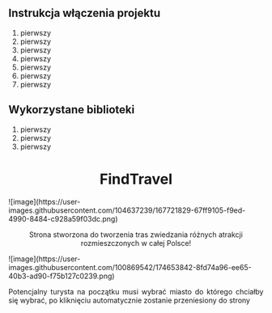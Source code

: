 <h2>Instrukcja włączenia projektu</h2>
<ol>
  <li>pierwszy</li>
  <li>pierwszy</li>
  <li>pierwszy</li>
  <li>pierwszy</li>
  <li>pierwszy</li>
  <li>pierwszy</li>
  <li>pierwszy</li>
</ol>
<h2>Wykorzystane biblioteki</h2>
<ol>
  <li>pierwszy</li>
  <li>pierwszy</li>
  <li>pierwszy</li>
</ol>
<h1 align="center">FindTravel<br></h1>
![image](https://user-images.githubusercontent.com/104637239/167721829-67ff9105-f9ed-4990-8484-c928a59f03dc.png)
<p align="center">Strona stworzona do tworzenia tras zwiedzania różnych atrakcji rozmieszczonych w całej Polsce!</p>
![image](https://user-images.githubusercontent.com/100869542/174653842-8fd74a96-ee65-40b3-ad90-f75b127c0239.png)
<p align="justify">Potencjalny turysta na początku musi wybrać miasto do którego chciałby się wybrać, po kliknięciu automatycznie zostanie przeniesiony do strony</p>
